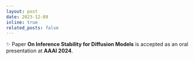 ```yaml
---
layout: post
date: 2023-12-09
inline: true
related_posts: false
---
```


:sparkles: Paper **On Inference Stability for Diffusion Models** is accepted as an oral presentation at **AAAI 2024**.